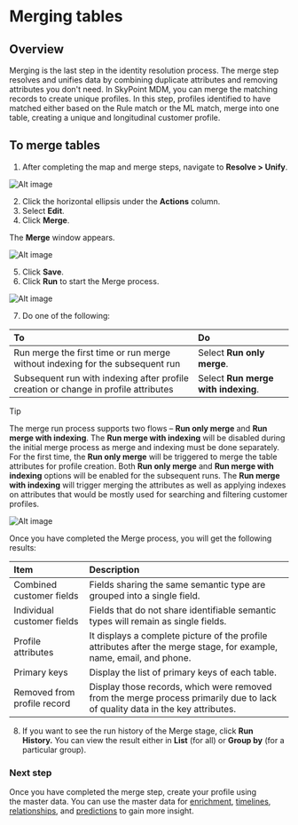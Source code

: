 # Merging tables

## Overview

Merging is the last step in the identity resolution process. The merge step resolves and unifies data by combining duplicate attributes and removing attributes you don't need. In SkyPoint MDM, you can merge the matching records to create unique profiles. In this step, profiles identified to have matched either based on the Rule match or the ML match, merge into one table, creating a unique and longitudinal customer profile.

## To merge tables

1. After completing the map and merge steps, navigate to **Resolve > Unify**.

![Alt image](/doc_snippets/UnifyMerge.png)

2. Click the horizontal ellipsis under the **Actions** column.
3. Select **Edit**.
4. Click **Merge**.

The **Merge** window appears.

![Alt image](/doc_snippets/MergeWindow.png)

5. Click **Save**.
6. Click **Run** to start the Merge process.

![Alt image](/doc_snippets/MergeRun.png)

7. Do one of the following:

|To|Do|
| :- | :- |
|Run merge the first time or run merge without indexing for the subsequent run|Select **Run only merge**.|
|Subsequent run with indexing after profile creation or change in profile attributes|Select **Run merge with indexing**.|

> [!Tip]
> The merge run process supports two flows – **Run only merge** and **Run merge with indexing**. The **Run merge with indexing** will be disabled during the initial merge process as merge and indexing must be done separately. For the first time, the **Run only merge** will be triggered to merge the table attributes for profile creation. Both **Run only merge** and **Run merge with indexing** options will be enabled for the subsequent runs. The **Run merge with indexing** will trigger merging the attributes as well as applying indexes on attributes that would be mostly used for searching and filtering customer profiles.

![Alt image](/doc_snippets/MergeOutput.png)

Once you have completed the Merge process, you will get the following results:

|Item|Description|
| :- | :- |
|Combined customer fields|Fields sharing the same semantic type are grouped into a single field.|
|Individual customer fields|Fields that do not share identifiable semantic types will remain as single fields.|
|Profile attributes|It displays a complete picture of the profile attributes after the merge stage, for example, name, email, and phone.|
|Primary keys|Display the list of primary keys of each table.|
|Removed from profile record|Display those records, which were removed from the merge process primarily due to lack of quality data in the key attributes.|

8. If you want to see the run history of the Merge stage, click **Run History.** You can view the result either in **List** (for all) or **Group by** (for a particular group).

### Next step

Once you have completed the merge step, create your profile using the master data. You can use the master data for [enrichment](bigQuery_enrichment.md), [timelines](timelines.md), [relationships](relationships.md), and [predictions](CustomerchurnOverview.md) to gain more insight.


